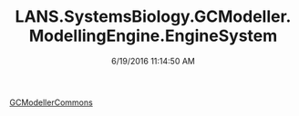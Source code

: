 ﻿---
title: LANS.SystemsBiology.GCModeller.ModellingEngine.EngineSystem
date: 6/19/2016 11:14:50 AM
---

[GCModellerCommons](T-LANS.SystemsBiology.GCModeller.ModellingEngine.EngineSystem.GCModellerCommons.html)
